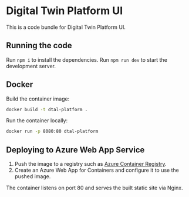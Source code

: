 # Digital Twin Platform UI

This is a code bundle for Digital Twin Platform UI.

## Running the code

Run `npm i` to install the dependencies.
Run `npm run dev` to start the development server.

## Docker

Build the container image:
```bash
docker build -t dtal-platform .
```
Run the container locally:
```bash
docker run -p 8080:80 dtal-platform
```

## Deploying to Azure Web App Service

1. Push the image to a registry such as [Azure Container Registry](https://learn.microsoft.com/azure/container-registry/).
2. Create an Azure Web App for Containers and configure it to use the pushed image.

The container listens on port 80 and serves the built static site via Nginx.
